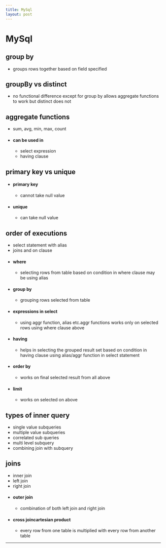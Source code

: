 ```yaml
---
title: MySql
layout: post
---
```

    
# MySql

## group by 
* groups rows together based on field specified 

## groupBy vs distinct 
* no functional difference except for group by allows aggregate functions to work but distinct does not 

## aggregate functions 
* sum, avg, min, max, count 
* #### can be used in 
	* select expression 
	* having clause 

## primary key vs unique 
* #### primary key 
	* cannot take null value 
* #### unique 
	* can take null value 

## order of executions 
* select statement with alias 
* joins and on clause 
* #### where 
	* selecting rows from table based on condition in where clause may be using alias 
* #### group by 
	* grouping rows selected from table 
* #### expressions in select 
	* using aggr function, alias etc.aggr functions works only on selected rows using where clause above 
* #### having 
	* helps in selecting the grouped result set based on condition in having clause using alias/aggr function in select statement 
* #### order by 
	* works on final selected result from all above 
* #### limit 
	* works on selected on above 

## types of inner query 
* single value subqueries 
* multiple value subqueries 
* correlated sub queries 
* multi level subquery 
* combining join with subquery 

## joins 
* inner join 
* left join 
* right join 
* #### outer join 
	* combination of both left join and right join 
* #### cross joincartesian product 
	* every row from one table is multiplied with every row from another table 

---
